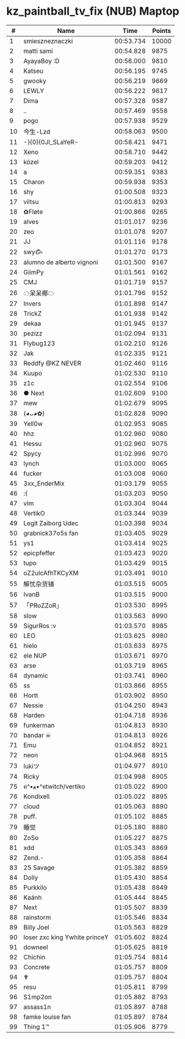 # kz_paintball_tv_fix (NUB) Maptop

|  # | Name | Time | Points |
|-------------- | -------------- | -------------- | -------------- | 
| 1 | smieszneznaczki | 00:53.734 | 10000 | 
| 2 | matti sami | 00:54.828 | 9875 | 
| 3 | AyayaBoy :D | 00:56.000 | 9810 | 
| 4 | Katseu | 00:56.195 | 9745 | 
| 5 | gwooky | 00:56.219 | 9669 | 
| 6 | LEWLY | 00:56.222 | 9617 | 
| 7 | Dima | 00:57.328 | 9587 | 
| 8 | .. | 00:57.469 | 9558 | 
| 9 | pogo | 00:57.938 | 9529 | 
| 10 | 今生-Lzd | 00:58.063 | 9500 | 
| 11 | -}{0}{0JI_SLaYeR- | 00:58.421 | 9471 | 
| 12 | Xeno | 00:58.710 | 9442 | 
| 13 | közel | 00:59.203 | 9412 | 
| 14 | a | 00:59.351 | 9383 | 
| 15 | Charon | 00:59.938 | 9353 | 
| 16 | shy | 01:00.508 | 9323 | 
| 17 | viltsu | 01:00.813 | 9293 | 
| 18 | ✿Fløte | 01:00.866 | 9265 | 
| 19 | alves | 01:01.017 | 9236 | 
| 20 | zeo | 01:01.078 | 9207 | 
| 21 | JJ | 01:01.116 | 9178 | 
| 22 | swy𐂃 | 01:01.270 | 9173 | 
| 23 | alumno de alberto vignoni | 01:01.500 | 9167 | 
| 24 | GiimPy | 01:01.561 | 9162 | 
| 25 | CMJ | 01:01.719 | 9157 | 
| 26 | ☁呆呆椰☁ | 01:01.796 | 9152 | 
| 27 | Invers | 01:01.898 | 9147 | 
| 28 | TrickZ | 01:01.938 | 9142 | 
| 29 | dekaa | 01:01.945 | 9137 | 
| 30 | pezizz | 01:02.094 | 9131 | 
| 31 | Flybug123 | 01:02.210 | 9126 | 
| 32 | Jak | 01:02.335 | 9121 | 
| 33 | Reddfy @KZ NEVER | 01:02.460 | 9116 | 
| 34 | Kuupo | 01:02.530 | 9110 | 
| 35 | z1c | 01:02.554 | 9106 | 
| 36 | ● Next | 01:02.609 | 9100 | 
| 37 | mew | 01:02.679 | 9095 | 
| 38 | (◕ᴗ◕✿) | 01:02.828 | 9090 | 
| 39 | Yell0w | 01:02.953 | 9085 | 
| 40 | hhz | 01:02.960 | 9080 | 
| 41 | Hessu | 01:02.960 | 9075 | 
| 42 | Spycy | 01:02.996 | 9070 | 
| 43 | lynch | 01:03.000 | 9065 | 
| 44 | fucker | 01:03.008 | 9060 | 
| 45 | 3xx_EnderMix | 01:03.179 | 9055 | 
| 46 | :( | 01:03.203 | 9050 | 
| 47 | vlm | 01:03.304 | 9044 | 
| 48 | VertikO | 01:03.344 | 9039 | 
| 49 | Legit Zaiborg Udec | 01:03.398 | 9034 | 
| 50 | grabnick37o5s fan | 01:03.405 | 9029 | 
| 51 | ys1 | 01:03.414 | 9025 | 
| 52 | epicpfeffer | 01:03.423 | 9020 | 
| 53 | tupo | 01:03.429 | 9015 | 
| 54 | oZ2ulcAfhTKCyXM | 01:03.491 | 9010 | 
| 55 | 解忧杂货铺 | 01:03.515 | 9005 | 
| 56 | IvanB | 01:03.515 | 9000 | 
| 57 | 「PRoZZoR」 | 01:03.530 | 8995 | 
| 58 | slow | 01:03.563 | 8990 | 
| 59 | SigurRos :v | 01:03.570 | 8985 | 
| 60 | LEO | 01:03.625 | 8980 | 
| 61 | hielo | 01:03.633 | 8975 | 
| 62 | ele NUP | 01:03.671 | 8970 | 
| 63 | arse | 01:03.719 | 8965 | 
| 64 | dynamic | 01:03.741 | 8960 | 
| 65 | ss | 01:03.866 | 8955 | 
| 66 | Hortt | 01:03.902 | 8950 | 
| 67 | Nessie | 01:04.250 | 8943 | 
| 68 | Harden | 01:04.718 | 8936 | 
| 69 | funkerman | 01:04.813 | 8930 | 
| 70 | bandar ☠ | 01:04.813 | 8926 | 
| 71 | Emu | 01:04.852 | 8921 | 
| 72 | neon | 01:04.968 | 8915 | 
| 73 | lukiツ | 01:04.977 | 8910 | 
| 74 | Ricky | 01:04.998 | 8905 | 
| 75 | ฅ^•ﻌ•^ฅtwitch/vertiko | 01:05.022 | 8900 | 
| 76 | Kondixell | 01:05.022 | 8895 | 
| 77 | cloud | 01:05.063 | 8890 | 
| 78 | puff. | 01:05.102 | 8885 | 
| 79 | 睡觉 | 01:05.180 | 8880 | 
| 80 | ZoSo | 01:05.227 | 8875 | 
| 81 | xdd | 01:05.343 | 8869 | 
| 82 | Zend.- | 01:05.358 | 8864 | 
| 83 | 25 Savage | 01:05.382 | 8859 | 
| 84 | Dolly | 01:05.430 | 8854 | 
| 85 | Purkkilo | 01:05.438 | 8849 | 
| 86 | Kaánh | 01:05.444 | 8845 | 
| 87 | Next | 01:05.507 | 8839 | 
| 88 | rainstorm | 01:05.546 | 8834 | 
| 89 | Billy Joel | 01:05.563 | 8829 | 
| 90 | loser zxc king ϒwhite princeϒ | 01:05.602 | 8824 | 
| 91 | downeel | 01:05.625 | 8819 | 
| 92 | Chichin | 01:05.754 | 8814 | 
| 93 | Concrete | 01:05.757 | 8809 | 
| 94 | ✟ | 01:05.757 | 8804 | 
| 95 | resu | 01:05.811 | 8799 | 
| 96 | S1mp2on | 01:05.882 | 8793 | 
| 97 | assass1n | 01:05.897 | 8788 | 
| 98 | famke louise fan | 01:05.897 | 8784 | 
| 99 | Thing 1™ | 01:05.906 | 8779 | 

